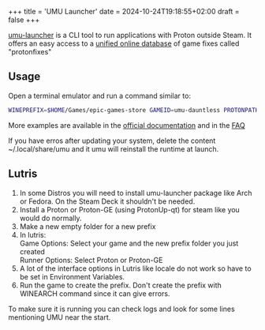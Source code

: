 +++
title = 'UMU Launcher'
date = 2024-10-24T19:18:55+02:00
draft = false
+++

[umu-launcher](https://github.com/Open-Wine-Components/umu-launcher) is a CLI tool to run applications with Proton outside Steam. It offers an easy access to a [unified online database](https://umu.openwinecomponents.org/) of game fixes called "protonfixes"

## Usage

Open a terminal emulator and run a command similar to:

```bash
WINEPREFIX=$HOME/Games/epic-games-store GAMEID=umu-dauntless PROTONPATH="$HOME/.steam/steam/compatibilitytools.d/GE-Proton8-28" umu-run "$HOME/Games/epic-games-store/drive_c/Program Files (x86)/Epic Games/Launcher/Portal/Binaries/Win32/EpicGamesLauncher.exe" -opengl -SkipBuildPatchPrereq
```

More examples are available in the [official documentation](https://github.com/Open-Wine-Components/umu-launcher/blob/main/docs/umu.1.scd) and in the [FAQ](https://github.com/Open-Wine-Components/umu-launcher/wiki/Frequently-asked-questions-(FAQ))

If you have erros after updating your system, delete the content ~/.local/share/umu and it umu will reinstall the runtime at launch.

## Lutris
1. In some Distros you will need to install umu-launcher package like Arch or Fedora. On the Steam Deck it shouldn't be needed.
1. Install a Proton or Proton-GE (using ProtonUp-qt) for steam like you would do normally.
2. Make a new empty folder for a new prefix
3. In lutris: \
    Game Options: Select your game and the new prefix folder you just created \
    Runner Options: Select Proton or Proton-GE
4. A lot of the interface options in Lutris like locale do not work so have to be set in Environment Variables.
5. Run the game to create the prefix. Don't create the prefix with WINEARCH command since it can give errors.

To make sure it is running you can check logs and look for some lines mentioning UMU near the start.

